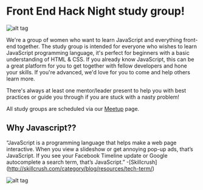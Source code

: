 # Front End Hack Night study group!

![alt tag](http://www.barbarianmeetscoding.com/images/i-know-javascript.jpg)

We're a group of women who want to learn JavaScript and everything front-end together. The study group is intended for everyone who wishes to learn JavaScript programming language, it's perfect for beginners with a basic understanding of HTML & CSS. If you already know JavaScript, this can be a great platform for you to get together with fellow developers and hone your skills. If you're advanced, we'd love for you to come and help others learn more.

There's always at least one mentor/leader present to help you with best practices or guide you through if you are stuck with a nasty problem!

All study groups are scheduled via our [Meetup](http://www.meetup.com/Women-Who-Code-DC/) page.

## Why Javascript??

“JavaScript is a programming language that helps make a web page interactive. When you view a slideshow or get annoying pop-up ads, that’s JavaScript. If you see your Facebook Timeline update or Google autocomplete a search term, that’s JavaScript.” -[Skillcrush] (http://skillcrush.com/category/blog/resources/tech-term/)

![alt tag](http://www.troll.me/images/bill-oreilly/fuck-it-well-do-it-all-in-javascript.jpg)



